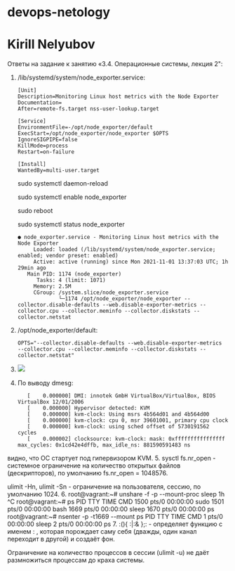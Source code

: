 # devops-netology
# Kirill Nelyubov

Ответы на задание к занятию «3.4. Операционные системы, лекция 2":

1. /lib/systemd/system/node_exporter.service:

       [Unit]
       Description=Monitoring Linux host metrics with the Node Exporter
       Documentation=
       After=remote-fs.target nss-user-lookup.target
   
       [Service]
       EnvironmentFile=-/opt/node_exporter/default
       ExecStart=/opt/node_exporter/node_exporter $OPTS
       IgnoreSIGPIPE=false
       KillMode=process
       Restart=on-failure
   
       [Install]
       WantedBy=multi-user.target
   sudo systemctl daemon-reload

   sudo systemctl enable node_exporter

   sudo reboot

   sudo systemctl status node_exporter

       ● node_exporter.service - Monitoring Linux host metrics with the Node Exporter
            Loaded: loaded (/lib/systemd/system/node_exporter.service; enabled; vendor preset: enabled)
            Active: active (running) since Mon 2021-11-01 13:37:03 UTC; 1h 29min ago
          Main PID: 1174 (node_exporter)
             Tasks: 4 (limit: 1071)
            Memory: 2.5M
            CGroup: /system.slice/node_exporter.service
                    └─1174 /opt/node_exporter/node_exporter --collector.disable-defaults --web.disable-exporter-metrics --collector.cpu --collector.meminfo --collector.diskstats --collector.netstat


2. /opt/node_exporter/default:

       OPTS="--collector.disable-defaults --web.disable-exporter-metrics  --collector.cpu --collector.meminfo --collector.diskstats --collector.netstat"
3. <img src="https://ipev.ru/image/N4lI"/> 
4. По выводу dmesg:

          [    0.000000] DMI: innotek GmbH VirtualBox/VirtualBox, BIOS VirtualBox 12/01/2006
          [    0.000000] Hypervisor detected: KVM
          [    0.000000] kvm-clock: Using msrs 4b564d01 and 4b564d00
          [    0.000000] kvm-clock: cpu 0, msr 39601001, primary cpu clock
          [    0.000000] kvm-clock: using sched offset of 5730191562 cycles
          [    0.000002] clocksource: kvm-clock: mask: 0xffffffffffffffff max_cycles: 0x1cd42e4dffb, max_idle_ns: 881590591483 ns
  видно, что ОС стартует под гипервизором KVM.
5. sysctl fs.nr_open - системное ограничение на количество открытых файлов (дескрипторов), по умолчанию fs.nr_open = 1048576.

   ulimit -Hn, ulimit -Sn - ограничение на пользователя, сессию, по умолчанию 1024.
6.     root@vagrant:~# unshare -f -p --mount-proc sleep 1h 
       ^C
       root@vagrant:~# ps
           PID TTY          TIME CMD
          1500 pts/0    00:00:00 sudo
          1501 pts/0    00:00:00 bash
          1669 pts/0    00:00:00 sleep
          1670 pts/0    00:00:00 ps
       root@vagrant:~# nsenter -p -t1669 --mount ps
           PID TTY          TIME CMD
             1 pts/0    00:00:00 sleep
             2 pts/0    00:00:00 ps
7. :(){ :|:& };: - определяет функцию с именем : , которая порождает саму себя (дважды, один канал переходит в другой) и создаёт фон.

   Ограничение на количество процессов в сессии (ulimit -u) не даёт размножиться процессам до краха системы.